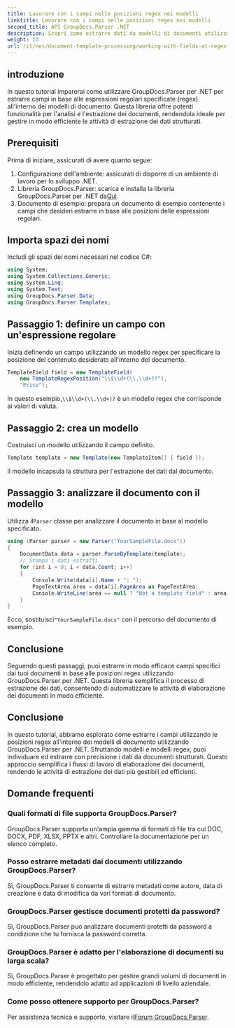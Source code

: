 ```yaml
---
title: Lavorare con i campi nelle posizioni regex nei modelli
linktitle: Lavorare con i campi nelle posizioni regex nei modelli
second_title: API GroupDocs.Parser .NET
description: Scopri come estrarre dati da modelli di documenti utilizzando posizioni regex con GroupDocs.Parser per .NET. Automatizza le tue attività di estrazione dei dati in modo efficiente.
weight: 13
url: /it/net/document-template-processing/working-with-fields-at-regex-positions-in-templates/
---
```

## introduzione
In questo tutorial imparerai come utilizzare GroupDocs.Parser per .NET per estrarre campi in base alle espressioni regolari specificate (regex) all'interno dei modelli di documento. Questa libreria offre potenti funzionalità per l'analisi e l'estrazione dei documenti, rendendola ideale per gestire in modo efficiente le attività di estrazione dei dati strutturati.
## Prerequisiti
Prima di iniziare, assicurati di avere quanto segue:
1. Configurazione dell'ambiente: assicurati di disporre di un ambiente di lavoro per lo sviluppo .NET.
2.  Libreria GroupDocs.Parser: scarica e installa la libreria GroupDocs.Parser per .NET da[Qui](https://releases.groupdocs.com/parser/net/).
3. Documento di esempio: prepara un documento di esempio contenente i campi che desideri estrarre in base alle posizioni delle espressioni regolari.

## Importa spazi dei nomi
Includi gli spazi dei nomi necessari nel codice C#:
```csharp
using System;
using System.Collections.Generic;
using System.Linq;
using System.Text;
using GroupDocs.Parser.Data;
using GroupDocs.Parser.Templates;
```
## Passaggio 1: definire un campo con un'espressione regolare
Inizia definendo un campo utilizzando un modello regex per specificare la posizione del contenuto desiderato all'interno del documento.
```csharp
TemplateField field = new TemplateField(
    new TemplateRegexPosition("\\$\\d+(\\.\\d+)?"),
    "Price");
```
 In questo esempio,`\\$\\d+(\\.\\d+)?` è un modello regex che corrisponde ai valori di valuta.
## Passaggio 2: crea un modello
Costruisci un modello utilizzando il campo definito.
```csharp
Template template = new Template(new TemplateItem[] { field });
```
Il modello incapsula la struttura per l'estrazione dei dati dal documento.
## Passaggio 3: analizzare il documento con il modello
 Utilizza il`Parser` classe per analizzare il documento in base al modello specificato.
```csharp
using (Parser parser = new Parser("YourSampleFile.docx"))
{
    DocumentData data = parser.ParseByTemplate(template);
    // Stampa i dati estratti
    for (int i = 0; i < data.Count; i++)
    {
        Console.Write(data[i].Name + ": ");
        PageTextArea area = data[i].PageArea as PageTextArea;
        Console.WriteLine(area == null ? "Not a template field" : area.Text);
    }
}
```
 Ecco, sostituisci`"YourSampleFile.docx"` con il percorso del documento di esempio.

## Conclusione
Seguendo questi passaggi, puoi estrarre in modo efficace campi specifici dai tuoi documenti in base alle posizioni regex utilizzando GroupDocs.Parser per .NET. Questa libreria semplifica il processo di estrazione dei dati, consentendo di automatizzare le attività di elaborazione dei documenti in modo efficiente.

## Conclusione
In questo tutorial, abbiamo esplorato come estrarre i campi utilizzando le posizioni regex all'interno dei modelli di documento utilizzando GroupDocs.Parser per .NET. Sfruttando modelli e modelli regex, puoi individuare ed estrarre con precisione i dati da documenti strutturati. Questo approccio semplifica i flussi di lavoro di elaborazione dei documenti, rendendo le attività di estrazione dei dati più gestibili ed efficienti.

## Domande frequenti
### Quali formati di file supporta GroupDocs.Parser?
GroupDocs.Parser supporta un'ampia gamma di formati di file tra cui DOC, DOCX, PDF, XLSX, PPTX e altri. Controllare la documentazione per un elenco completo.
### Posso estrarre metadati dai documenti utilizzando GroupDocs.Parser?
Sì, GroupDocs.Parser ti consente di estrarre metadati come autore, data di creazione e data di modifica da vari formati di documento.
### GroupDocs.Parser gestisce documenti protetti da password?
Sì, GroupDocs.Parser può analizzare documenti protetti da password a condizione che tu fornisca la password corretta.
### GroupDocs.Parser è adatto per l'elaborazione di documenti su larga scala?
Sì, GroupDocs.Parser è progettato per gestire grandi volumi di documenti in modo efficiente, rendendolo adatto ad applicazioni di livello aziendale.
### Come posso ottenere supporto per GroupDocs.Parser?
 Per assistenza tecnica e supporto, visitare il[Forum GroupDocs.Parser](https://forum.groupdocs.com/c/parser/17).